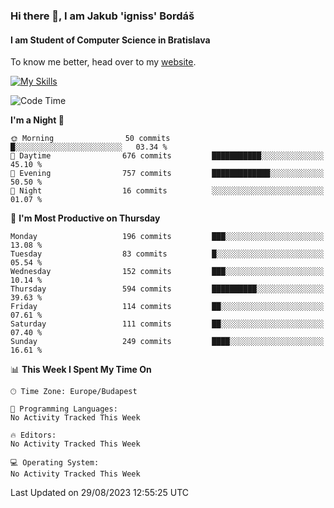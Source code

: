 ### Hi there 👋, I am Jakub 'igniss' Bordáš

#### I am Student of Computer Science in Bratislava
To know me better, head over to my [website](https://bordas.sk).

[![My Skills](https://skillicons.dev/icons?i=js,html,css,figma,svelte,java,kotlin,python,postgresql,typescript,nest,nodejs)](https://bordas.sk)


<!--START_SECTION:waka-->
![Code Time](http://img.shields.io/badge/Code%20Time-1%2C199%20hrs%2013%20mins-blue)

**I'm a Night 🦉** 

```text
🌞 Morning                50 commits          █░░░░░░░░░░░░░░░░░░░░░░░░   03.34 % 
🌆 Daytime                676 commits         ███████████░░░░░░░░░░░░░░   45.10 % 
🌃 Evening                757 commits         █████████████░░░░░░░░░░░░   50.50 % 
🌙 Night                  16 commits          ░░░░░░░░░░░░░░░░░░░░░░░░░   01.07 % 
```
📅 **I'm Most Productive on Thursday** 

```text
Monday                   196 commits         ███░░░░░░░░░░░░░░░░░░░░░░   13.08 % 
Tuesday                  83 commits          █░░░░░░░░░░░░░░░░░░░░░░░░   05.54 % 
Wednesday                152 commits         ███░░░░░░░░░░░░░░░░░░░░░░   10.14 % 
Thursday                 594 commits         ██████████░░░░░░░░░░░░░░░   39.63 % 
Friday                   114 commits         ██░░░░░░░░░░░░░░░░░░░░░░░   07.61 % 
Saturday                 111 commits         ██░░░░░░░░░░░░░░░░░░░░░░░   07.40 % 
Sunday                   249 commits         ████░░░░░░░░░░░░░░░░░░░░░   16.61 % 
```


📊 **This Week I Spent My Time On** 

```text
🕑︎ Time Zone: Europe/Budapest

💬 Programming Languages: 
No Activity Tracked This Week

🔥 Editors: 
No Activity Tracked This Week

💻 Operating System: 
No Activity Tracked This Week
```


 Last Updated on 29/08/2023 12:55:25 UTC
<!--END_SECTION:waka-->
